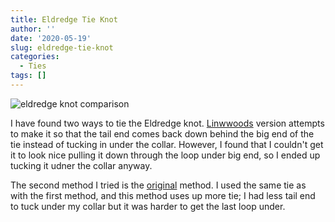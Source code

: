 ```yaml
---
title: Eldredge Tie Knot
author: ''
date: '2020-05-19'
slug: eldredge-tie-knot
categories:
  - Ties
tags: []
---
```


<!--- <img src="/post/eldredge-tie-knot_files/eldredge_comparison.jpg", alt="eldredge knot comparison", width="75%"> --->
![eldredge knot comparison](/post/eldredge-tie-knot_files/eldredge_comparison.jpg)

I have found two ways to tie the Eldredge knot. [Linwwoods](https://www.youtube.com/watch?v=FXyWSAmwVZ4) version attempts to make it so that the tail end comes back down behind the big end of the tie instead of tucking in under the collar. However, I found that I couldn't get it to look nice pulling it down through the loop under big end, so I ended up tucking it udner the collar anyway.

The second method I tried is the [original](https://www.youtube.com/watch?v=FukqiewJuPw) method. I used the same tie as with the first method, and this method uses up more tie; I had less tail end to tuck under my collar but it was harder to get the last loop under.